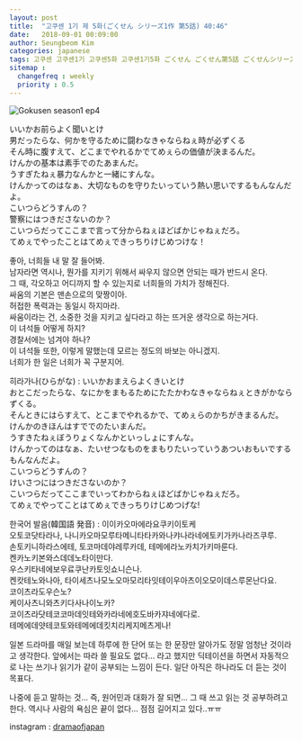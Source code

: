 ```yaml
---
layout: post
title:  "고쿠센 1기 제 5화(ごくせん シリーズ1作 第5話) 40:46"
date:   2018-09-01 00:09:00
author: Seungbeom Kim
categories: japanese
tags: 고쿠센 고쿠센1기 고쿠센5화 고쿠센1기5화 ごくせん ごくせん第5話 ごくせんシリーズ1作第5話 일본드라마 일드 dramaofjapan 일본어공부
sitemap :
  changefreq : weekly
  priority : 0.5
---
```


<img src="{{ site.baseurl }}/assets/japanese/gokusen_season_1_5.PNG" title="Gokusen season1 ep4" class="post-image">

いいかお前らよく聞いとけ<br>
男だったらな、何かを守るために闘わなきゃならねぇ時が必ずくる<br>
そん時に腹すえて、どこまでやれるかでてめぇらの価値が決まるんだ。<br>
けんかの基本は素手でのたあまんだ。<br>
うすぎたねぇ暴力なんかと一緒にすんな。<br>
けんかってのはなぁ、大切なものを守りたいっていう熱い思いでするもんなんだよ。<br>
こいつらどうすんの？<br>
警察にはつきださないのか？<br>
こいつらだってここまで言って分からねぇほどばかじゃねぇだろ。<br>
てめぇでやったことはてめぇできっちりけじめつけな！

좋아, 너희들 내 말 잘 들어봐.<br>
남자라면 역시나, 뭔가를 지키기 위해서 싸우지 않으면 안되는 때가 반드시 온다.<br>
그 때, 각오하고 어디까지 할 수 있는지로 너희들의 가치가 정해진다.<br>
싸움의 기본은 맨손으로의 맞짱이아.<br>
허접한 폭력과는 동일시 하지마라.<br>
싸움이라는 건, 소중한 것을 지키고 싶다라고 하는 뜨거운 생각으로 하는거다.<br>
이 녀석들 어떻게 하지?<br>
경찰서에는 넘겨야 하나?<br>
이 녀석들 또한, 이렇게 말했는데 모르는 정도의 바보는 아니겠지.<br>
너희가 한 일은 너희가 꼭 구분지어.

히라가나(ひらがな) : いいかおまえらよくきいとけ<br>
おとこだったらな、なにかをまもるためにたたかわなきゃならねぇときがかならずくる。<br>
そんときにはらすえて、とこまでやれるかで、てめぇらのかちがきまるんだ。<br>
けんかのきほんはすででのたいまんだ。<br>
うすきたねぇぼうりょくなんかといっしょにすんな。<br>
けんかってのはなぁ、たいせつなものをまもりたいっていうあついおもいでするもんなんだよ。<br>
こいつらどうすんの？<br>
けいさつにはつきださないのか？<br>
こいつらだってここまでいってわからねぇほどばかじゃねぇだろ。<br>
てめぇでやってことはてめぇできっちりけじめつげな!

한국어 발음(韓国語 発音) : 이이카오마에라요쿠키이토케<br>
오토코닷타라나, 나니카오마모루타메니타타카와나캬나라네에토키가카나라즈쿠루.<br>
손토키니하라스에테, 토코마데야레루카데, 테메에라노카치가키마룬다.<br>
켄카노키본와스데데노타이만다.<br>
우스키타네에보우료쿠난카토잇쇼니슨나.<br>
켄캇테노와나아, 타이세츠나모노오마모리타잇테이우아츠이오모이데스루몬난다요.<br>
코이츠라도우슨노?<br>
케이사츠니와츠키다사나이노카?<br>
코이츠라닷테코코마데잇테와카라네에호도바카쟈네에다로.<br>
테메에데얏테코토와테메에데킷치리케지메츠게나!

일본 드라마를 매일 보는데 하루에 한 단어 또는 한 문장만 알아가도 정말 엄청난 것이라고 생각한다.
앞에서는 따라 쓸 필요도 없다... 라고 했지만 딕테이션을 하면서 자동적으로 나는 쓰기나 읽기가 같이 공부되는 느낌이 든다. 일단 아직은 하나라도 더 듣는 것이 목표다.

나중에 듣고 말하는 것... 즉, 원어민과 대화가 잘 되면... 그 때 쓰고 읽는 것 공부하려고 한다.
역시나 사람의 욕심은 끝이 없다... 점점 길어지고 있다..ㅠㅠ

instagram : [dramaofjapan](https://www.instagram.com/p/Bk-rVuAjLOI/?taken-by=dramaofjapan)
